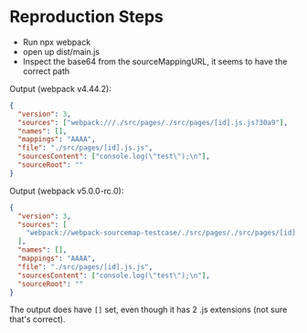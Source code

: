 # Reproduction Steps

- Run npx webpack
- open up dist/main.js
- Inspect the base64 from the sourceMappingURL, it seems to have the correct path

Output (webpack v4.44.2):

```json
{
  "version": 3,
  "sources": ["webpack:///./src/pages/./src/pages/[id].js.js?30a9"],
  "names": [],
  "mappings": "AAAA",
  "file": "./src/pages/[id].js.js",
  "sourcesContent": ["console.log(\"test\");\n"],
  "sourceRoot": ""
}
```

Output (webpack v5.0.0-rc.0):

```json
{
  "version": 3,
  "sources": [
    "webpack://webpack-sourcemap-testcase/./src/pages/./src/pages/[id].js.js?30a9"
  ],
  "names": [],
  "mappings": "AAAA",
  "file": "./src/pages/[id].js.js",
  "sourcesContent": ["console.log(\"test\");\n"],
  "sourceRoot": ""
}
```

The output does have `[]` set, even though it has 2 .js extensions (not sure that's correct).

